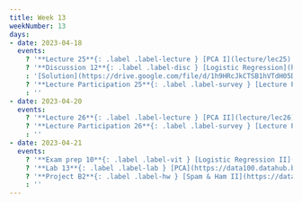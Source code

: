 ```yaml
---
title: Week 13
weekNumber: 13
days:
- date: 2023-04-18
  events:
    ? '**Lecture 25**{: .label .label-lecture } [PCA I](lecture/lec25)'
    ? '**Discussion 12**{: .label .label-disc } [Logistic Regression](https://drive.google.com/file/d/1VQ4R-jgvzWOmoQYScBnoR-DbpXlVIHFz/view?usp=sharing)' 
    : '[Solution](https://drive.google.com/file/d/1h9HRcJkCTSB1hVTdH05DBt3jA9-fz9h1/view?usp=sharing)'
    ? '**Lecture Participation 25**{: .label .label-survey } [Lecture Participation 25](https://app.sli.do/event/byycxcVGbDTdBNZLxFqSDB/embed/polls/c957d4a6-de32-4311-bdb2-321fb6adc73b)'
    : ''
- date: 2023-04-20
  events:
    ? '**Lecture 26**{: .label .label-lecture } [PCA II](lecture/lec26)'
    ? '**Lecture Participation 26**{: .label .label-survey } [Lecture Participation 26](https://app.sli.do/event/1ApfrJ86B4e4Nh4nd1Yawf/embed/polls/de98e3aa-e188-4127-956b-24ece1988aec)'
    : ''
- date: 2023-04-21
  events:
    ? '**Exam prep 10**{: .label .label-vit } [Logistic Regression II](https://drive.google.com/file/d/1MlaberSFOBwnjaBzdDRCaJDVMMcnYZAo/view?usp=sharing)'
    ? '**Lab 13**{: .label .label-lab } [PCA](https://data100.datahub.berkeley.edu/hub/user-redirect/git-pull?repo=https%3A%2F%2Fgithub.com%2FDS-100%2Fsp23&branch=main&urlpath=lab%2Ftree%2Fsp23%2Flab%2Flab13%2Flab13.ipynb) (due Apr 25)'
    ? '**Project B2**{: .label .label-hw } [Spam & Ham II](https://data100.datahub.berkeley.edu/hub/user-redirect/git-pull?repo=https%3A%2F%2Fgithub.com%2FDS-100%2Fsp23&branch=main&urlpath=lab%2Ftree%2Fsp23%2Fproj%2FprojB2%2FprojB2.ipynb) (due Apr 27)'
    : ''
---
```

